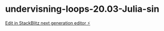# undervisning-loops-20.03-Julia-sin

[Edit in StackBlitz next generation editor ⚡️](https://stackblitz.com/~/github.com/sonja-ops/undervisning-loops-20.03-Julia-sin)